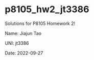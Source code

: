 # p8105_hw2_jt3386

Solutions for P8105 Homework 2!

Name: Jiajun Tao

UNI: jt3386

Date: 2022-09-27